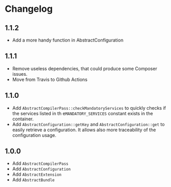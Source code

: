 # Changelog

## 1.1.2

- Add a more handy function in AbstractConfiguration

## 1.1.1

- Remove useless dependencies, that could produce some Composer issues.
- Move from Travis to Github Actions

## 1.1.0

- Add `AbstractCompilerPass::checkMandatoryServices` to quickly checks if the services listed in th e`MANDATORY_SERVICES` constant exists in the container.
- Add `AbstractConfiguration::getKey` and `AbstractConfiguration::get` to easily retrieve a configuration. It allows also more traceability of the configuration usage.

## 1.0.0

- Add `AbstractCompilerPass`
- Add `AbstractConfiguration`
- Add `AbstractExtension`
- Add `AbstractBundle`
